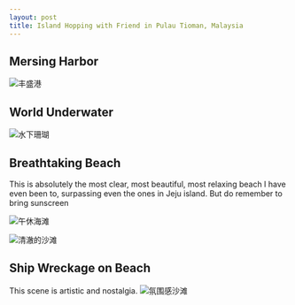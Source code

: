 ```yaml
---
layout: post
title: Island Hopping with Friend in Pulau Tioman, Malaysia
---
```


## Mersing Harbor
![丰盛港](https://github.com/user-attachments/assets/ecdff00d-e051-42d5-a0eb-ed2a85013c53)

## World Underwater
![水下珊瑚](https://github.com/user-attachments/assets/9661fc03-5d02-45f6-989c-a0191ad6d030)

## Breathtaking Beach
This is absolutely the most clear, most beautiful, most relaxing beach I have even been to, surpassing even the ones in Jeju island.
But do remember to bring sunscreen

![午休海滩](https://github.com/user-attachments/assets/88fe7053-165c-4f6a-a542-a3fb816f696c)

![清澈的沙滩](https://github.com/user-attachments/assets/18a746af-9707-468f-80a0-42921517b567)

## Ship Wreckage on Beach
This scene is artistic and nostalgia. 
![氛围感沙滩](https://github.com/user-attachments/assets/fe731099-d0f6-4dd0-b761-a851aa8169b5)
